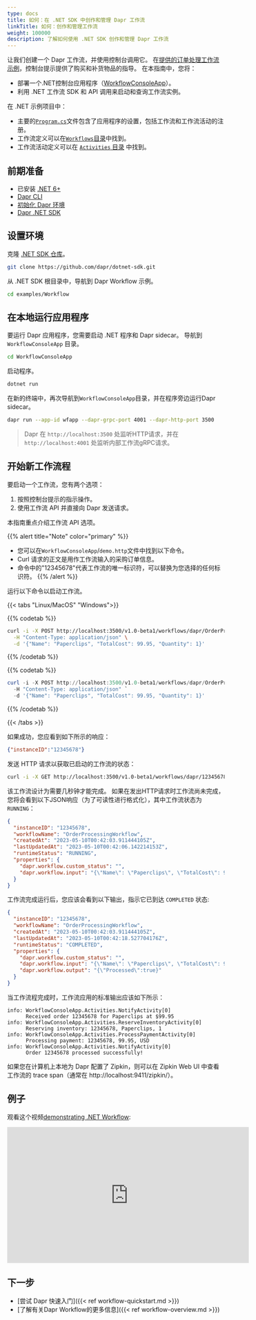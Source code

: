 ```yaml
---
type: docs
title: 如何：在 .NET SDK 中创作和管理 Dapr 工作流
linkTitle: 如何：创作和管理工作流
weight: 100000
description: 了解如何使用 .NET SDK 创作和管理 Dapr 工作流
---
```


让我们创建一个 Dapr 工作流，并使用控制台调用它。 在[提供的订单处理工作流示例](https://github.com/dapr/dotnet-sdk/tree/master/examples/Workflow)，控制台提示提供了购买和补货物品的指导。 在本指南中，您将：

- 部署一个.NET控制台应用程序（[WorkflowConsoleApp](https://github.com/dapr/dotnet-sdk/tree/master/examples/Workflow/WorkflowConsoleApp)）。
- 利用 .NET 工作流 SDK 和 API 调用来启动和查询工作流实例。

在 .NET 示例项目中：

- 主要的[`Program.cs`](https://github.com/dapr/dotnet-sdk/blob/master/examples/Workflow/WorkflowConsoleApp/Program.cs)文件包含了应用程序的设置，包括工作流和工作流活动的注册。
- 工作流定义可以在[`Workflows`目录](https://github.com/dapr/dotnet-sdk/tree/master/examples/Workflow/WorkflowConsoleApp/Workflows)中找到。
- 工作流活动定义可以在 [`Activities` 目录](https://github.com/dapr/dotnet-sdk/tree/master/examples/Workflow/WorkflowConsoleApp/Activities) 中找到。

## 前期准备

- 已安装 [.NET 6+](https://dotnet.microsoft.com/download)
- [Dapr CLI](https://docs.dapr.io/getting-started/install-dapr-cli/)
- [初始化 Dapr 环境](https://docs.dapr.io/getting-started/install-dapr-selfhost/)
- [Dapr .NET SDK](https://github.com/dapr/dotnet-sdk/)

## 设置环境

克隆 [.NET SDK 仓库](https://github.com/dapr/dotnet-sdk)。

```sh
git clone https://github.com/dapr/dotnet-sdk.git
```

从 .NET SDK 根目录中，导航到 Dapr Workflow 示例。

```sh
cd examples/Workflow
```

## 在本地运行应用程序

要运行 Dapr 应用程序，您需要启动 .NET 程序和 Dapr sidecar。 导航到 `WorkflowConsoleApp` 目录。

```sh
cd WorkflowConsoleApp
```

启动程序。

```sh
dotnet run
```

在新的终端中，再次导航到`WorkflowConsoleApp`目录，并在程序旁边运行Dapr sidecar。

```sh
dapr run --app-id wfapp --dapr-grpc-port 4001 --dapr-http-port 3500
```

> Dapr 在 `http://localhost:3500` 处监听HTTP请求，并在 `http://localhost:4001` 处监听内部工作流gRPC请求。

## 开始新工作流程

要启动一个工作流，您有两个选项：

1. 按照控制台提示的指示操作。
2. 使用工作流 API 并直接向 Dapr 发送请求。

本指南重点介绍工作流 API 选项。

{{% alert title="Note" color="primary" %}}

- 您可以在`WorkflowConsoleApp`/`demo.http`文件中找到以下命令。
- Curl 请求的正文是用作工作流输入的采购订单信息。
- 命令中的"12345678"代表工作流的唯一标识符，可以替换为您选择的任何标识符。
  {{% /alert %}}

运行以下命令以启动工作流。

{{< tabs "Linux/MacOS" "Windows">}}

{{% codetab %}}

```bash
curl -i -X POST http://localhost:3500/v1.0-beta1/workflows/dapr/OrderProcessingWorkflow/start?instanceID=12345678 \
  -H "Content-Type: application/json" \
  -d '{"Name": "Paperclips", "TotalCost": 99.95, "Quantity": 1}'
```

{{% /codetab %}}

{{% codetab %}}

```powershell
curl -i -X POST http://localhost:3500/v1.0-beta1/workflows/dapr/OrderProcessingWorkflow/start?instanceID=12345678 `
  -H "Content-Type: application/json" `
  -d '{"Name": "Paperclips", "TotalCost": 99.95, "Quantity": 1}'
```

{{% /codetab %}}

{{< /tabs >}}

如果成功，您应看到如下所示的响应：

```json
{"instanceID":"12345678"}
```

发送 HTTP 请求以获取已启动的工作流的状态：

```bash
curl -i -X GET http://localhost:3500/v1.0-beta1/workflows/dapr/12345678
```

该工作流设计为需要几秒钟才能完成。 如果在发出HTTP请求时工作流尚未完成，您将会看到以下JSON响应（为了可读性进行格式化），其中工作流状态为`RUNNING`：

```json
{
  "instanceID": "12345678",
  "workflowName": "OrderProcessingWorkflow",
  "createdAt": "2023-05-10T00:42:03.911444105Z",
  "lastUpdatedAt": "2023-05-10T00:42:06.142214153Z",
  "runtimeStatus": "RUNNING",
  "properties": {
    "dapr.workflow.custom_status": "",
    "dapr.workflow.input": "{\"Name\": \"Paperclips\", \"TotalCost\": 99.95, \"Quantity\": 1}"
  }
}
```

工作流完成运行后，您应该会看到以下输出，指示它已到达 `COMPLETED` 状态:

```json
{
  "instanceID": "12345678",
  "workflowName": "OrderProcessingWorkflow",
  "createdAt": "2023-05-10T00:42:03.911444105Z",
  "lastUpdatedAt": "2023-05-10T00:42:18.527704176Z",
  "runtimeStatus": "COMPLETED",
  "properties": {
    "dapr.workflow.custom_status": "",
    "dapr.workflow.input": "{\"Name\": \"Paperclips\", \"TotalCost\": 99.95, \"Quantity\": 1}",
    "dapr.workflow.output": "{\"Processed\":true}"
  }
}
```

当工作流程完成时，工作流应用的标准输出应该如下所示：

```log
info: WorkflowConsoleApp.Activities.NotifyActivity[0]
      Received order 12345678 for Paperclips at $99.95
info: WorkflowConsoleApp.Activities.ReserveInventoryActivity[0]
      Reserving inventory: 12345678, Paperclips, 1
info: WorkflowConsoleApp.Activities.ProcessPaymentActivity[0]
      Processing payment: 12345678, 99.95, USD
info: WorkflowConsoleApp.Activities.NotifyActivity[0]
      Order 12345678 processed successfully!
```

如果您在计算机上本地为 Dapr 配置了 Zipkin，则可以在 Zipkin Web UI 中查看工作流的 trace span（通常在 http\://localhost:9411/zipkin/）。

## 例子

观看这个视频[demonstrating .NET Workflow](https://youtu.be/BxiKpEmchgQ?t=2557):

<iframe width="560" height="315" src="https://www.youtube-nocookie.com/embed/BxiKpEmchgQ?start=2557" title="YouTube video player" frameborder="0" allow="accelerometer; autoplay; clipboard-write; encrypted-media; gyroscope; picture-in-picture; web-share" allowfullscreen></iframe>

## 下一步

- [尝试 Dapr 快速入门]({{< ref workflow-quickstart.md >}})
- [了解有关Dapr Workflow的更多信息]({{< ref workflow-overview.md >}})
